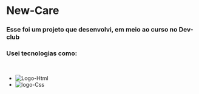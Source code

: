 # New-Care

### Esse foi um projeto que desenvolvi, em meio ao curso no Dev-club

### Usei tecnologias como:

<br>

   - <img src="https://img.shields.io/badge/HTML5-E34F26?style=for-the-badge&logo=html5&logoColor=white" alt="Logo-Html"/>
  
   - <img src="https://img.shields.io/badge/CSS3-1572B6?style=for-the-badge&logo=css3&logoColor=white" alt="logo-Css"/>
  
